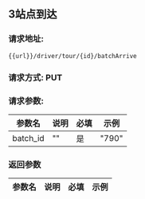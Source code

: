 ## 3站点到达
### 请求地址:
```
{{url}}/driver/tour/{id}/batchArrive
```
### 请求方式: PUT  
### 请求参数:  

|参数名|说明|必填|示例|  
 |---|---|---|---|  
|batch_id|""|是|"790"|  
### 返回参数  

|参数名|说明|必填|示例|  
 |---|---|---|---|  

